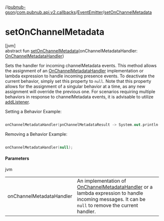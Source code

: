 //[pubnub-gson](../../../index.md)/[com.pubnub.api.v2.callbacks](../index.md)/[EventEmitter](index.md)/[setOnChannelMetadata](set-on-channel-metadata.md)

# setOnChannelMetadata

[jvm]\
abstract fun [setOnChannelMetadata](set-on-channel-metadata.md)(onChannelMetadataHandler: [OnChannelMetadataHandler](../../com.pubnub.api.v2.callbacks.handlers/-on-channel-metadata-handler/index.md))

Sets the handler for incoming channelMetadata events. This method allows the assignment of an [OnChannelMetadataHandler](../../com.pubnub.api.v2.callbacks.handlers/-on-channel-metadata-handler/index.md) implementation or lambda expression to handle incoming presence events. To deactivate the current behavior, simply set this property to `null`. Note that this property allows for the assignment of a singular behavior at a time, as any new assignment will override the previous one. For scenarios requiring multiple behaviors in response to channelMetadata events, it is advisable to utilize [addListener](index.md#330403064%2FFunctions%2F-395131529). 

Setting a Behavior Example:

```kotlin

onChannelMetadataHandler(pnChannelMetadataResult -> System.out.println("Received: " +  pnChannelMetadataResult.getEvent()));

```

Removing a Behavior Example:

```kotlin

onChannelMetadataHandler(null);

```

#### Parameters

jvm

| | |
|---|---|
| onChannelMetadataHandler | An implementation of [OnChannelMetadataHandler](../../com.pubnub.api.v2.callbacks.handlers/-on-channel-metadata-handler/index.md) or a lambda expression to handle incoming messages. It can be `null` to remove the current handler. |

